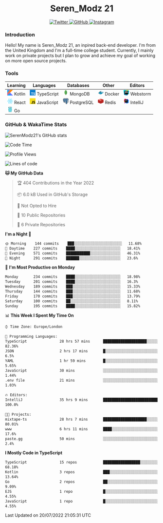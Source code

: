 <div align="center">
  <h1>Seren_Modz 21</h1>
  <a href="https://twitter.com/SerenModz21">
    <img alt="Twitter" src="https://img.shields.io/badge/twitter%20-%231DA1F2.svg?&style=for-the-badge&logo=Twitter&logoColor=white">
  </a>
  <a href="https://github.com/SerenModz21">
    <img alt="GitHub" src="https://img.shields.io/badge/github%20-%23121011.svg?&style=for-the-badge&logo=github&logoColor=white">
  </a>
  <a href="https://www.instagram.com/serenmodz21">
    <img alt="Instagram" src="https://img.shields.io/badge/instagram%20-%23E4405F.svg?&style=for-the-badge&logo=Instagram&logoColor=white">
  </a>
</div>

### Introduction

Hello! My name is Seren_Modz 21, an inpired back-end developer. I'm from the United Kingdom and I'm a full-time college student. Currently, I mainly work on private projects but I plan to grow and achieve my goal of working on more open source projects. 

### Tools

 **Learning**                                        | **Languages**                                               | **Databases**                                               | **Other**                                           | **Editors**                                                  
-----------------------------------------------------|-------------------------------------------------------------|-------------------------------------------------------------|-----------------------------------------------------|--------------------------------------------------------------
 <img width="19px" src="./assets/kotlin.svg"> Kotlin | <img width="19px" src="./assets/typescript.svg"> TypeScript | <img width="19px" src="./assets/mongodb.svg"> MongoDB       | <img width="19px" src="./assets/docker.svg"> Docker | <img width="19px" src="./assets/webstorm.svg"> Webstorm      
 <img width="19px" src="./assets/react.svg"> React   | <img width="19px" src="./assets/javascript.svg"> JavaScript | <img width="19px" src="./assets/postgresql.svg"> PostgreSQL | <img width="19px" src="./assets/redis.svg"> Redis   | <img width="19px" src="./assets/intellij-idea.svg"> IntelliJ
 <img width="19px" src="./assets/go.svg"> Go         |                                                             |                                                             |                                                     |                                                                                                               

### GitHub & WakaTime Stats

![SerenModz21's GitHub stats](https://github-readme-stats.vercel.app/api?username=SerenModz21&show_icons=true&theme=dark)

<!--START_SECTION:waka-->
![Code Time](http://img.shields.io/badge/Code%20Time-1%2C478%20hrs%2029%20mins-blue)

![Profile Views](http://img.shields.io/badge/Profile%20Views-2-blue)

![Lines of code](https://img.shields.io/badge/From%20Hello%20World%20I%27ve%20Written-16%20Thousand%20lines%20of%20code-blue)

**🐱 My GitHub Data** 

> 🏆 404 Contributions in the Year 2022
 > 
> 📦 6.0 kB Used in GitHub's Storage 
 > 
> 🚫 Not Opted to Hire
 > 
> 📜 10 Public Repositories 
 > 
> 🔑 6 Private Repositories  
 > 
**I'm a Night 🦉** 

```text
🌞 Morning    144 commits    ███░░░░░░░░░░░░░░░░░░░░░░   11.68% 
🌆 Daytime    227 commits    ████░░░░░░░░░░░░░░░░░░░░░   18.41% 
🌃 Evening    571 commits    ███████████░░░░░░░░░░░░░░   46.31% 
🌙 Night      291 commits    ██████░░░░░░░░░░░░░░░░░░░   23.6%

```
📅 **I'm Most Productive on Monday** 

```text
Monday       234 commits    ████░░░░░░░░░░░░░░░░░░░░░   18.98% 
Tuesday      201 commits    ████░░░░░░░░░░░░░░░░░░░░░   16.3% 
Wednesday    189 commits    ███░░░░░░░░░░░░░░░░░░░░░░   15.33% 
Thursday     144 commits    ███░░░░░░░░░░░░░░░░░░░░░░   11.68% 
Friday       170 commits    ███░░░░░░░░░░░░░░░░░░░░░░   13.79% 
Saturday     100 commits    ██░░░░░░░░░░░░░░░░░░░░░░░   8.11% 
Sunday       195 commits    ████░░░░░░░░░░░░░░░░░░░░░   15.82%

```


📊 **This Week I Spent My Time On** 

```text
⌚︎ Time Zone: Europe/London

💬 Programming Languages: 
TypeScript               28 hrs 57 mins      ████████████████████░░░░░   82.36% 
JSON                     2 hrs 17 mins       █░░░░░░░░░░░░░░░░░░░░░░░░   6.5% 
YAML                     1 hr 59 mins        █░░░░░░░░░░░░░░░░░░░░░░░░   5.65% 
JavaScript               30 mins             ░░░░░░░░░░░░░░░░░░░░░░░░░   1.44% 
.env file                21 mins             ░░░░░░░░░░░░░░░░░░░░░░░░░   1.03%

🔥 Editors: 
IntelliJ                 35 hrs 9 mins       █████████████████████████   100.0%

🐱‍💻 Projects: 
mixtape-ts               28 hrs 7 mins       ████████████████████░░░░░   80.01% 
www                      6 hrs 11 mins       ████░░░░░░░░░░░░░░░░░░░░░   17.6% 
paste.gg                 50 mins             ░░░░░░░░░░░░░░░░░░░░░░░░░   2.4%

```

**I Mostly Code in TypeScript** 

```text
TypeScript               15 repos            █████████████████░░░░░░░░   68.18% 
Kotlin                   3 repos             ███░░░░░░░░░░░░░░░░░░░░░░   13.64% 
Go                       2 repos             ██░░░░░░░░░░░░░░░░░░░░░░░   9.09% 
EJS                      1 repo              █░░░░░░░░░░░░░░░░░░░░░░░░   4.55% 
JavaScript               1 repo              █░░░░░░░░░░░░░░░░░░░░░░░░   4.55%

```



 Last Updated on 20/07/2022 21:05:31 UTC
<!--END_SECTION:waka-->
